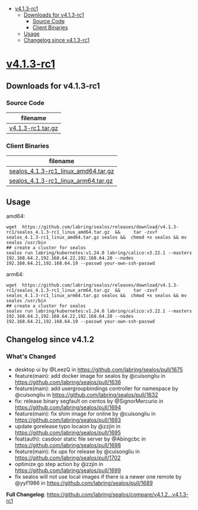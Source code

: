 - [v4.1.3-rc1](#v413-rc1httpsgithubcomlabringsealosreleasestagv413-rc1)
  - [Downloads for v4.1.3-rc1](#downloads-for-v413-rc1)
    - [Source Code](#source-code)
    - [Client Binaries](#client-binaries)
  - [Usage](#usage)
  - [Changelog since v4.1.3-rc1](#changelog-since-v412)


# [v4.1.3-rc1](https://github.com/labring/sealos/releases/tag/v4.1.3-rc1)

## Downloads for v4.1.3-rc1


### Source Code

filename |
-------- |
[v4.1.3-rc1.tar.gz](https://github.com/labring/sealos/archive/refs/tags/v4.1.3-rc1.tar.gz) |

### Client Binaries

filename |
-------- |
[sealos_4.1.3-rc1_linux_amd64.tar.gz](https://github.com/labring/sealos/releases/download/v4.1.3-rc1/sealos_4.1.3-rc1_linux_amd64.tar.gz) |
[sealos_4.1.3-rc1_linux_arm64.tar.gz](https://github.com/labring/sealos/releases/download/v4.1.3-rc1/sealos_4.1.3-rc1_linux_arm64.tar.gz) |

## Usage

amd64:

```shell
wget  https://github.com/labring/sealos/releases/download/v4.1.3-rc1/sealos_4.1.3-rc1_linux_amd64.tar.gz  &&     tar -zxvf sealos_4.1.3-rc1_linux_amd64.tar.gz sealos &&  chmod +x sealos && mv sealos /usr/bin
## create a cluster for sealos
sealos run labring/kubernetes:v1.24.0 labring/calico:v3.22.1 --masters 192.168.64.2,192.168.64.22,192.168.64.20 --nodes 192.168.64.21,192.168.64.19 --passwd your-own-ssh-passwd
```

arm64:

```shell
wget  https://github.com/labring/sealos/releases/download/v4.1.3-rc1/sealos_4.1.3-rc1_linux_arm64.tar.gz  &&     tar -zxvf sealos_4.1.3-rc1_linux_arm64.tar.gz sealos &&  chmod +x sealos && mv sealos /usr/bin
## create a cluster for sealos
sealos run labring/kubernetes:v1.24.0 labring/calico:v3.22.1 --masters 192.168.64.2,192.168.64.22,192.168.64.20 --nodes 192.168.64.21,192.168.64.19 --passwd your-own-ssh-passwd
```


## Changelog since v4.1.2

### What's Changed

* desktop ui  by @LeezQ in https://github.com/labring/sealos/pull/1675
* feature(main): add docker image for sealos by @cuisongliu in https://github.com/labring/sealos/pull/1636
* feature(main): add usergroupbindings controller for namespace by @cuisongliu in https://github.com/labring/sealos/pull/1632
* fix: release binary segfault on centos by @SignorMercurio in https://github.com/labring/sealos/pull/1694
* feature(main): fix shim image for online by @cuisongliu in https://github.com/labring/sealos/pull/1693
* update gorelease typo locaion by @zzjin in https://github.com/labring/sealos/pull/1695
* feat(auth): casdoor  static file server by @Abingcbc in https://github.com/labring/sealos/pull/1698
* feature(main): fix upx for release by @cuisongliu in https://github.com/labring/sealos/pull/1702
* optimize go step action by @zzjin in https://github.com/labring/sealos/pull/1699
* fix sealos will not use local images if there is a newer one remote by @yyf1986 in https://github.com/labring/sealos/pull/1689

**Full Changelog**: https://github.com/labring/sealos/compare/v4.1.2...v4.1.3-rc1

